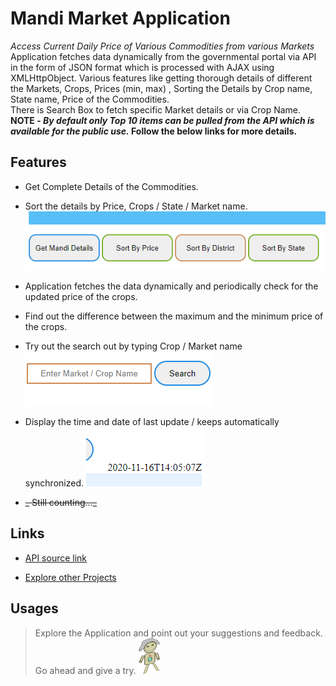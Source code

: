 # Mandi Market Application

_Access Current Daily Price of Various Commodities from various Markets_
Application fetches data dynamically from the governmental portal via API in the form of JSON format which is processed with AJAX using XMLHttpObject. Various features like getting thorough details of different the Markets, Crops, Prices (min, max) , Sorting the Details by Crop name, State name, Price of the Commodities.<br/> There is Search Box to fetch specific Market details or via Crop Name.<br/>
**NOTE - _By default only Top 10 items can be pulled from the API which is available for the public use._ Follow the below links for more details.** 



## **Features**


- Get Complete Details of the Commodities.

- Sort the details by Price, Crops / State / Market name.
![sorting_feature](./sorting.png)
- Application fetches the data dynamically and periodically check for the updated price of the crops.

- Find out the difference between the maximum and the minimum price of the crops.

- Try out the search out by typing Crop / Market name
![search_feature](./search.png)

- Display the time and date of last update / keeps automatically synchronized.
![update_time_date](./timendate.png)

- ~~_ Still counting..._~~


## **Links**
- [API source link](https://data.gov.in/resources/current-daily-price-various-commodities-various-markets-mandi/api "fetch govt. backed api")

- [Explore other Projects](https://github.com/singhdks23/Get_Set_G0 "try this out")

## **Usages**
>Explore the Application and point out your suggestions and feedback.
Go ahead and give a try. ![logo](./character.png)






































































